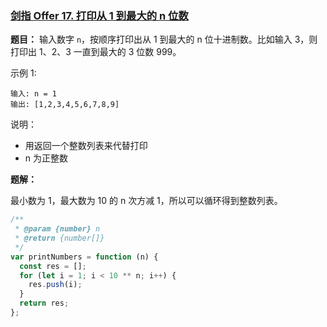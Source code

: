 ### [剑指 Offer 17. 打印从 1 到最大的 n 位数](https://leetcode-cn.com/problems/da-yin-cong-1dao-zui-da-de-nwei-shu-lcof/)

**题目：** 输入数字 `n`，按顺序打印出从 1 到最大的 n 位十进制数。比如输入 3，则打印出 1、2、3 一直到最大的 3 位数 999。

示例 1:

```
输入: n = 1
输出: [1,2,3,4,5,6,7,8,9]
```

说明：

- 用返回一个整数列表来代替打印
- n 为正整数

**题解：**

最小数为 1，最大数为 10 的 n 次方减 1，所以可以循环得到整数列表。

```js
/**
 * @param {number} n
 * @return {number[]}
 */
var printNumbers = function (n) {
  const res = [];
  for (let i = 1; i < 10 ** n; i++) {
    res.push(i);
  }
  return res;
};
```
